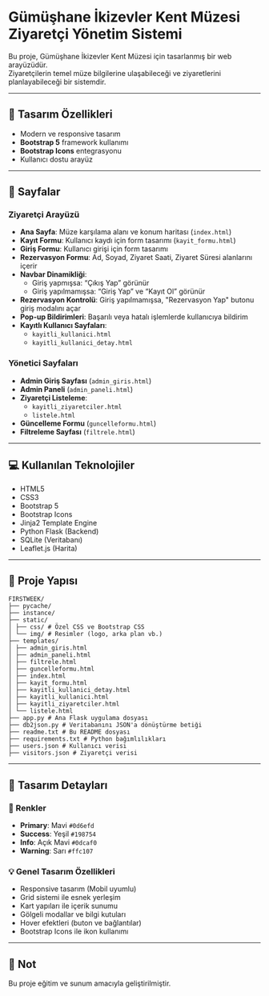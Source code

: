 # Gümüşhane İkizevler Kent Müzesi Ziyaretçi Yönetim Sistemi

Bu proje, Gümüşhane İkizevler Kent Müzesi için tasarlanmış bir web arayüzüdür.  
Ziyaretçilerin temel müze bilgilerine ulaşabileceği ve ziyaretlerini planlayabileceği bir sistemdir.

---

## 🎨 Tasarım Özellikleri

- Modern ve responsive tasarım
- **Bootstrap 5** framework kullanımı
- **Bootstrap Icons** entegrasyonu
- Kullanıcı dostu arayüz

---

## 📄 Sayfalar

### Ziyaretçi Arayüzü
- **Ana Sayfa**: Müze karşılama alanı ve konum haritası (`index.html`)
- **Kayıt Formu**: Kullanıcı kaydı için form tasarımı (`kayit_formu.html`)
- **Giriş Formu**: Kullanıcı girişi için form tasarımı
- **Rezervasyon Formu**: Ad, Soyad, Ziyaret Saati, Ziyaret Süresi alanlarını içerir
- **Navbar Dinamikliği**:
  - Giriş yapmışsa: “Çıkış Yap” görünür
  - Giriş yapılmamışsa: “Giriş Yap” ve “Kayıt Ol” görünür
- **Rezervasyon Kontrolü**: Giriş yapılmamışsa, "Rezervasyon Yap" butonu giriş modalını açar
- **Pop-up Bildirimleri**: Başarılı veya hatalı işlemlerde kullanıcıya bildirim
- **Kayıtlı Kullanıcı Sayfaları**:
  - `kayitli_kullanici.html`
  - `kayitli_kullanici_detay.html`

### Yönetici Sayfaları
- **Admin Giriş Sayfası** (`admin_giris.html`)
- **Admin Paneli** (`admin_paneli.html`)
- **Ziyaretçi Listeleme**:
  - `kayitli_ziyaretciler.html`
  - `listele.html`
- **Güncelleme Formu** (`guncelleformu.html`)
- **Filtreleme Sayfası** (`filtrele.html`)

---

## 💻 Kullanılan Teknolojiler

- HTML5  
- CSS3  
- Bootstrap 5  
- Bootstrap Icons  
- Jinja2 Template Engine  
- Python Flask (Backend)  
- SQLite (Veritabanı)  
- Leaflet.js (Harita)

---

## 📁 Proje Yapısı

```text
FIRSTWEEK/
├── pycache/
├── instance/
├── static/
│ ├── css/ # Özel CSS ve Bootstrap CSS
│ └── img/ # Resimler (logo, arka plan vb.)
├── templates/
│ ├── admin_giris.html
│ ├── admin_paneli.html
│ ├── filtrele.html
│ ├── guncelleformu.html
│ ├── index.html
│ ├── kayit_formu.html
│ ├── kayitli_kullanici_detay.html
│ ├── kayitli_kullanici.html
│ ├── kayitli_ziyaretciler.html
│ └── listele.html
├── app.py # Ana Flask uygulama dosyası
├── db2json.py # Veritabanını JSON'a dönüştürme betiği
├── readme.txt # Bu README dosyası
├── requirements.txt # Python bağımlılıkları
├── users.json # Kullanıcı verisi
├── visitors.json # Ziyaretçi verisi
```

---

## 🎨 Tasarım Detayları

### 🎨 Renkler
- **Primary**: Mavi `#0d6efd`
- **Success**: Yeşil `#198754`
- **Info**: Açık Mavi `#0dcaf0`
- **Warning**: Sarı `#ffc107`

### 💡 Genel Tasarım Özellikleri
- Responsive tasarım (Mobil uyumlu)
- Grid sistemi ile esnek yerleşim
- Kart yapıları ile içerik sunumu
- Gölgeli modallar ve bilgi kutuları
- Hover efektleri (buton ve bağlantılar)
- Bootstrap Icons ile ikon kullanımı

---

## 📌 Not
Bu proje eğitim ve sunum amacıyla geliştirilmiştir.
